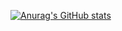 [![Anurag's GitHub stats](https://github-readme-stats.vercel.app/api?username=Liber-coder&theme=dracula)](https://github.com/anuraghazra/github-readme-stats)
